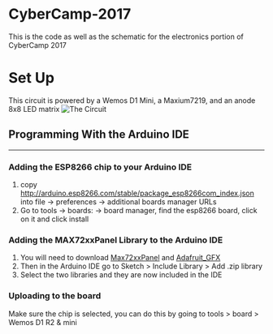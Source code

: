 # CyberCamp-2017 #
This is the code as well as the schematic for the electronics portion of CyberCamp 2017

# Set Up #
This circuit is powered by a Wemos D1 Mini, a Maxium7219, and an anode 8x8 LED matrix
![The Circuit](/master/img/Cyber-Camp.svg?raw=true)

## Programming With the Arduino IDE ##
--------------------------------------

### Adding the ESP8266 chip to your Arduino IDE ###
1. copy http://arduino.esp8266.com/stable/package_esp8266com_index.json into file -> preferences -> additional boards manager URLs
 2. Go to tools -> boards: -> board manager, find the esp8266 board, click on it and click install


### Adding the MAX72xxPanel Library to the Arduino IDE ###
1. You will need to download [Max72xxPanel][download] and [Adafruit_GFX][gfx-download]
2. Then in the Arduino IDE go to Sketch > Include Library > Add .zip library
3. Select the two libraries and they are now included in the IDE


### Uploading to the board ###
Make sure the chip is selected, you can do this by going to tools > board > Wemos D1 R2 & mini





[download]: https://github.com/markruys/arduino-Max72xxPanel/archive/master.zip "Download Max72xxPanel library"
[gfx-download]: https://github.com/adafruit/Adafruit-GFX-Library "Download Adafruit GFX Graphics Library"
